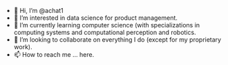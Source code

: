 - 👋 Hi, I’m @achat1
- 👀 I’m interested in data science for product management.
- 🌱 I’m currently learning computer science (with specializations in computing systems and computational perception and robotics.
- 💞️ I’m looking to collaborate on everything I do (except for my proprietary work).
- 📫 How to reach me ... here.

<!---
achat1/achat1 is a ✨ special ✨ repository because its `README.md` (this file) appears on your GitHub profile.
You can click the Preview link to take a look at your changes.
--->
